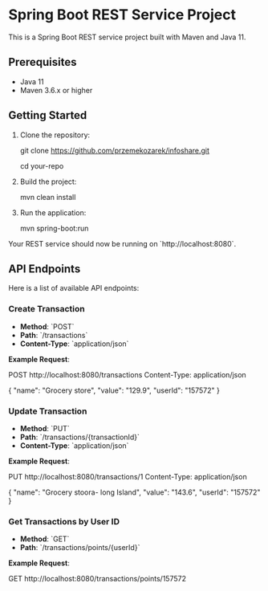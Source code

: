 # Spring Boot REST Service Project

This is a Spring Boot REST service project built with Maven and Java 11.

## Prerequisites

- Java 11
- Maven 3.6.x or higher

## Getting Started

1. Clone the repository:

    git clone https://github.com/przemekozarek/infoshare.git

    cd your-repo


2. Build the project:


    mvn clean install


3. Run the application:


    mvn spring-boot:run


Your REST service should now be running on \`http://localhost:8080\`.

## API Endpoints

Here is a list of available API endpoints:

### Create Transaction

- **Method**: \`POST\`
- **Path**: \`/transactions\`
- **Content-Type**: \`application/json\`

**Example Request**:


POST http://localhost:8080/transactions
Content-Type: application/json

{
"name": "Grocery store",
"value": "129.9",
"userId": "157572"
}


### Update Transaction

- **Method**: \`PUT\`
- **Path**: \`/transactions/{transactionId}\`
- **Content-Type**: \`application/json\`

**Example Request**:


PUT http://localhost:8080/transactions/1
Content-Type: application/json

{
"name": "Grocery stoora- long Island",
"value": "143.6",
"userId": "157572"
}


### Get Transactions by User ID

- **Method**: \`GET\`
- **Path**: \`/transactions/points/{userId}\`

**Example Request**:


GET http://localhost:8080/transactions/points/157572

